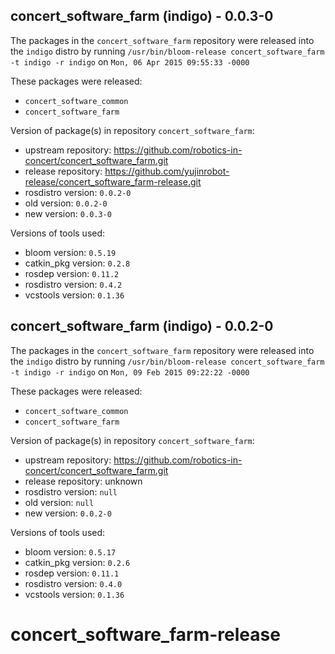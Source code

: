 ## concert_software_farm (indigo) - 0.0.3-0

The packages in the `concert_software_farm` repository were released into the `indigo` distro by running `/usr/bin/bloom-release concert_software_farm -t indigo -r indigo` on `Mon, 06 Apr 2015 09:55:33 -0000`

These packages were released:
- `concert_software_common`
- `concert_software_farm`

Version of package(s) in repository `concert_software_farm`:
- upstream repository: https://github.com/robotics-in-concert/concert_software_farm.git
- release repository: https://github.com/yujinrobot-release/concert_software_farm-release.git
- rosdistro version: `0.0.2-0`
- old version: `0.0.2-0`
- new version: `0.0.3-0`

Versions of tools used:
- bloom version: `0.5.19`
- catkin_pkg version: `0.2.8`
- rosdep version: `0.11.2`
- rosdistro version: `0.4.2`
- vcstools version: `0.1.36`


## concert_software_farm (indigo) - 0.0.2-0

The packages in the `concert_software_farm` repository were released into the `indigo` distro by running `/usr/bin/bloom-release concert_software_farm -t indigo -r indigo` on `Mon, 09 Feb 2015 09:22:22 -0000`

These packages were released:
- `concert_software_common`
- `concert_software_farm`

Version of package(s) in repository `concert_software_farm`:
- upstream repository: https://github.com/robotics-in-concert/concert_software_farm.git
- release repository: unknown
- rosdistro version: `null`
- old version: `null`
- new version: `0.0.2-0`

Versions of tools used:
- bloom version: `0.5.17`
- catkin_pkg version: `0.2.6`
- rosdep version: `0.11.1`
- rosdistro version: `0.4.0`
- vcstools version: `0.1.36`


# concert_software_farm-release
